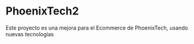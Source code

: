 # PhoenixTech2

Este proyecto es una mejora para el Ecommerce de PhoenixTech, usando nuevas tecnologías
